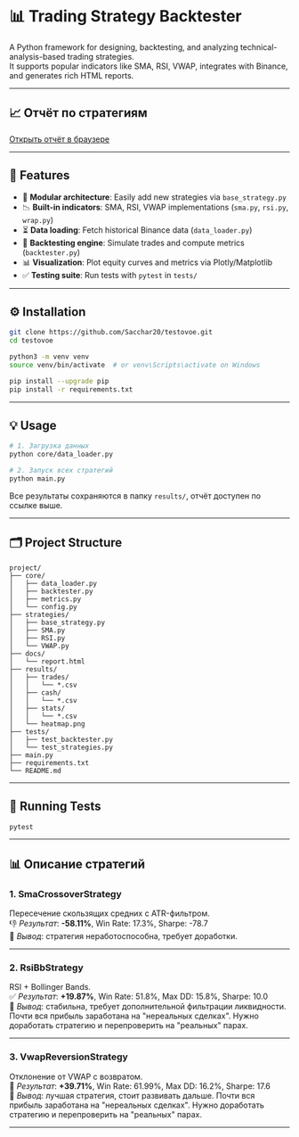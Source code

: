 # 📊 Trading Strategy Backtester

A Python framework for designing, backtesting, and analyzing technical-analysis-based trading strategies.  
It supports popular indicators like SMA, RSI, VWAP, integrates with Binance, and generates rich HTML reports.

---

## 📈 Отчёт по стратегиям

[Открыть отчёт в браузере](https://sacchar20.github.io/testovoe/report.html)

---

## 🚀 Features

- 🧱 **Modular architecture**: Easily add new strategies via `base_strategy.py`
- 📉 **Built-in indicators**: SMA, RSI, VWAP implementations (`sma.py`, `rsi.py`, `wrap.py`)
- ⏳ **Data loading**: Fetch historical Binance data (`data_loader.py`)
- 🧪 **Backtesting engine**: Simulate trades and compute metrics (`backtester.py`)
- 📊 **Visualization**: Plot equity curves and metrics via Plotly/Matplotlib
- ✅ **Testing suite**: Run tests with `pytest` in `tests/`

---

## ⚙️ Installation

```bash
git clone https://github.com/Sacchar20/testovoe.git
cd testovoe

python3 -m venv venv
source venv/bin/activate  # or venv\Scripts\activate on Windows

pip install --upgrade pip
pip install -r requirements.txt
```

---

## 💡 Usage

```bash
# 1. Загрузка данных
python core/data_loader.py

# 2. Запуск всех стратегий
python main.py
```

Все результаты сохраняются в папку `results/`, отчёт доступен по ссылке выше.

---

## 🗂 Project Structure

```
project/
├── core/
│   ├── data_loader.py
│   ├── backtester.py
│   ├── metrics.py
│   └── config.py
├── strategies/
│   ├── base_strategy.py
│   ├── SMA.py
│   ├── RSI.py
│   └── VWAP.py
├── docs/
│   └── report.html
├── results/
│   ├── trades/
│   │   └── *.csv
│   ├── cash/
│   │   └── *.csv
│   ├── stats/
│   │   └── *.csv
│   └── heatmap.png
├── tests/
│   ├── test_backtester.py
│   └── test_strategies.py
├── main.py
├── requirements.txt
└── README.md
```

---

## 🧪 Running Tests

```bash
pytest
```

---

## 📊 Описание стратегий

### 1. **SmaCrossoverStrategy**  
Пересечение скользящих средних с ATR-фильтром.  
👎 *Результат*: **-58.11%**, Win Rate: 17.3%, Sharpe: -78.7  
🔎 *Вывод*: стратегия неработоспособна, требует доработки.

---

### 2. **RsiBbStrategy**  
RSI + Bollinger Bands.  
✅ *Результат*: **+19.87%**, Win Rate: 51.8%, Max DD: 15.8%, Sharpe: 10.0  
🔎 *Вывод*: стабильна, требует дополнительной фильтрации ликвидности. Почти вся прибыль заработана на "нереальных сделках". Нужно доработать стратегию и перепроверить на "реальных" парах. 

---

### 3. **VwapReversionStrategy**  
Отклонение от VWAP с возвратом.  
🥇 *Результат*: **+39.71%**, Win Rate: 61.99%, Max DD: 16.2%, Sharpe: 17.6  
🔎 *Вывод*: лучшая стратегия, стоит развивать дальше. Почти вся прибыль заработана на "нереальных сделках". Нужно доработать стратегию и перепроверить на "реальных" парах. 

---


